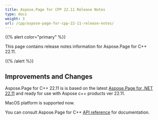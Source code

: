 ```yaml
---
title: Aspose.Page for CPP 22.11 Release Notes
type: docs
weight: 3
url: /cpp/aspose-page-for-cpp-22-11-release-notes/
---
```


{{% alert color="primary" %}}

This page contains release notes information for Aspose.Page for C++ 22.11.


{{% /alert %}}
## **Improvements and Changes**

Aspose.Page for C++ 22.11 is is based on the latest [Aspose.Page for .NET 22.11](/page/net/aspose-page-for-net-22-11-release-notes/) and ready for use with Aspose c++ products ver 22.11.

MacOS platform is supported now.


You can consult Aspose.Page for C++ [API reference](https://apireference.aspose.com/cpp/page/) for documentation.
